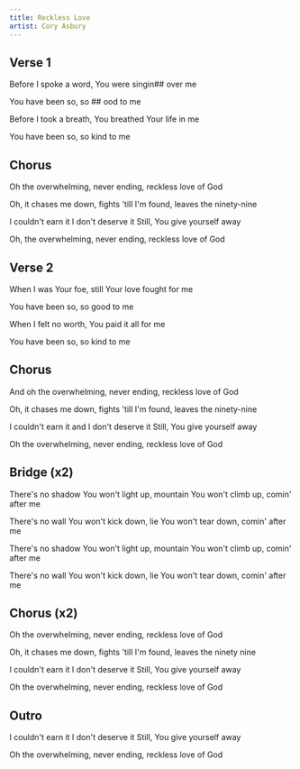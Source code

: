 ```yaml
---
title: Reckless Love
artist: Cory Asbury
---
```


## Verse 1

Before I spoke a word, You were singin## over me

You have been so, so ## ood to me

Before I took a breath, You breathed Your life in me

You have been so, so kind to me

## Chorus

Oh the overwhelming, never ending, reckless love of God

Oh, it chases me down, fights 'till I'm found, leaves the ninety-nine

I couldn't earn it I don't deserve it Still, You give yourself away

Oh, the overwhelming, never ending, reckless love of God

## Verse 2

When I was Your foe, still Your love fought for me

You have been so, so good to me

When I felt no worth, You paid it all for me

You have been so, so kind to me

## Chorus

And oh the overwhelming, never ending, reckless love of God

Oh, it chases me down, fights 'till I'm found, leaves the ninety-nine

I couldn't earn it and I don't deserve it Still, You give yourself away

Oh the overwhelming, never ending, reckless love of God

## Bridge (x2)

There's no shadow You won't light up, mountain You won't climb up, comin' after me

There's no wall You won't kick down, lie You won't tear down, comin' after me

There's no shadow You won't light up, mountain You won't climb up, comin' after me

There's no wall You won't kick down, lie You won't tear down, comin' after me

## Chorus (x2)

Oh the overwhelming, never ending, reckless love of God

Oh, it chases me down, fights 'till I'm found, leaves the ninety nine

I couldn't earn it I don't deserve it Still, You give yourself away

Oh the overwhelming, never ending, reckless love of God

## Outro

I couldn't earn it I don't deserve it Still, You give yourself away

Oh the overwhelming, never ending, reckless love of God
